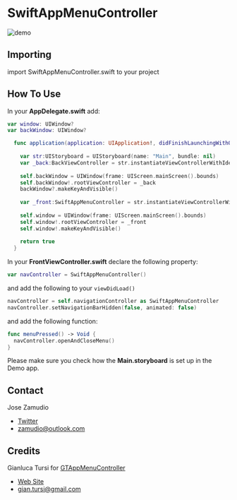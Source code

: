 SwiftAppMenuController
======================

![demo](https://imageshack.com/a/img633/7603/UdASmR.gif)

## Importing

import SwiftAppMenuController.swift to your project

## How To Use

In your **AppDelegate.swift** add:

```swift
var window: UIWindow?
var backWindow: UIWindow?

  func application(application: UIApplication!, didFinishLaunchingWithOptions launchOptions: NSDictionary!) -> Bool {
        
    var str:UIStoryboard = UIStoryboard(name: "Main", bundle: nil)
    var _back:BackViewController = str.instantiateViewControllerWithIdentifier("back") as BackViewController
        
    self.backWindow = UIWindow(frame: UIScreen.mainScreen().bounds)
    self.backWindow!.rootViewController = _back
    backWindow?.makeKeyAndVisible()
        
    var _front:SwiftAppMenuController = str.instantiateViewControllerWithIdentifier("front") as SwiftAppMenuController
        
    self.window = UIWindow(frame: UIScreen.mainScreen().bounds)
    self.window!.rootViewController = _front
    self.window!.makeKeyAndVisible()
        
    return true
  }
```

In your **FrontViewController.swift** declare the following property:

```swift
var navController = SwiftAppMenuController()
```

and add the following to your `viewDidLoad()`

```swift
navController = self.navigationController as SwiftAppMenuController
navController.setNavigationBarHidden(false, animated: false)
```

and add the following function:

```swift
func menuPressed() -> Void {
  navController.openAndCloseMenu()
}
```

Please make sure you check how the **Main.storyboard** is set up in the Demo app.

## Contact

Jose Zamudio
- <a href="http://twitter.com/soyzamudio">Twitter</a>
- <a href="mailto:zamudio@outlook.com">zamudio@outlook.com</a>

## Credits

Gianluca Tursi for <a href="https://github.com/gianlucatursi/GTAppMenuController">GTAppMenuController</a>
- <a href="http://www.gianlucatursi.com">Web Site</a>
- <a href="mailto:gian.tursi@gmail.com">gian.tursi@gmail.com</a>
